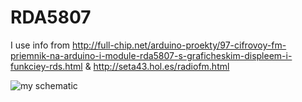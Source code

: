 # RDA5807
I use info from http://full-chip.net/arduino-proekty/97-cifrovoy-fm-priemnik-na-arduino-i-module-rda5807-s-graficheskim-displeem-i-funkciey-rds.html &amp; http://seta43.hol.es/radiofm.html

![my schematic](https://4.bp.blogspot.com/-FC9TYGORYO4/V5BqfW0-hdI/AAAAAAAAQVE/FQEeaDFFfaAYcqIJlU750rfJ7XbB1CVNgCLcB/s1600/FMradio_RDA5807_PCD8544_schematic1.png)

